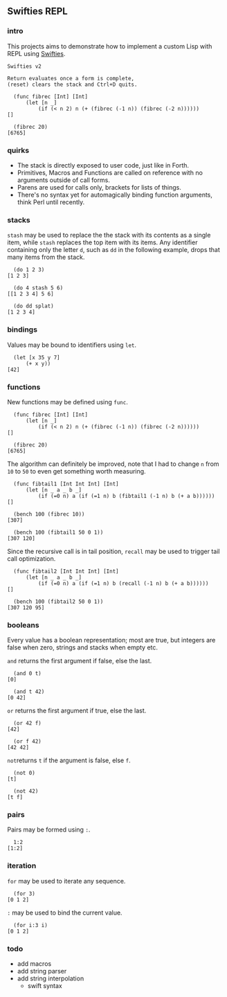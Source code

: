 ## Swifties REPL

### intro
This projects aims to demonstrate how to implement a custom Lisp with REPL using [Swifties](https://github.com/codr7/swifties).

```
Swifties v2

Return evaluates once a form is complete,
(reset) clears the stack and Ctrl+D quits.

  (func fibrec [Int] [Int]
      (let [n _]
          (if (< n 2) n (+ (fibrec (-1 n)) (fibrec (-2 n))))))
[]

  (fibrec 20)
[6765]
```

### quirks
- The stack is directly exposed to user code, just like in Forth.
- Primitives, Macros and Functions are called on reference with no arguments outside of call forms.
- Parens are used for calls only, brackets for lists of things.
- There's no syntax yet for automagically binding function arguments, think Perl until recently.

### stacks
`stash` may be used to replace the the stack with its contents as a single item, while `stash` replaces the top item with its items. Any identifier containing only the letter `d`, such as `dd` in the following example, drops that many items from the stack.

```
  (do 1 2 3)
[1 2 3]

  (do 4 stash 5 6)
[[1 2 3 4] 5 6]

  (do dd splat)
[1 2 3 4]
```

### bindings
Values may be bound to identifiers using `let`.

```
  (let [x 35 y 7]
      (+ x y))
[42]
```

### functions
New functions may be defined using `func`.

```
  (func fibrec [Int] [Int]
      (let [n _]
          (if (< n 2) n (+ (fibrec (-1 n)) (fibrec (-2 n))))))
[]

  (fibrec 20)
[6765]
```
The algorithm can definitely be improved, note that I had to change `n` from `10` to `50` to even get something worth measuring.

```
  (func fibtail1 [Int Int Int] [Int]
      (let [n _ a _ b _]
          (if (=0 n) a (if (=1 n) b (fibtail1 (-1 n) b (+ a b))))))
[]

  (bench 100 (fibrec 10))
[307]

  (bench 100 (fibtail1 50 0 1))
[307 120]
```

Since the recursive call is in tail position, `recall` may be used to trigger tail call optimization.

```
  (func fibtail2 [Int Int Int] [Int]
      (let [n _ a _ b _]
          (if (=0 n) a (if (=1 n) b (recall (-1 n) b (+ a b))))))
[]

  (bench 100 (fibtail2 50 0 1))
[307 120 95]
```

### booleans
Every value has a boolean representation; most are true, but integers are false when zero, strings and stacks when empty etc. 

`and` returns the first argument if false, else the last.

```
  (and 0 t)
[0]

  (and t 42)
[0 42]
```

`or` returns the first argument if true, else the last.

```
  (or 42 f)
[42]

  (or f 42)
[42 42]
```

`not`returns `t` if the argument is false, else `f`.

```
  (not 0)
[t]

  (not 42)
[t f]
```

### pairs
Pairs may be formed using `:`.

```
  1:2
[1:2]
```

### iteration
`for` may be used to iterate any sequence.

```
  (for 3)
[0 1 2]
```

`:` may be used to bind the current value.

```
  (for i:3 i)
[0 1 2]
```

### todo
- add macros
- add string parser
- add string interpolation
    - swift syntax
